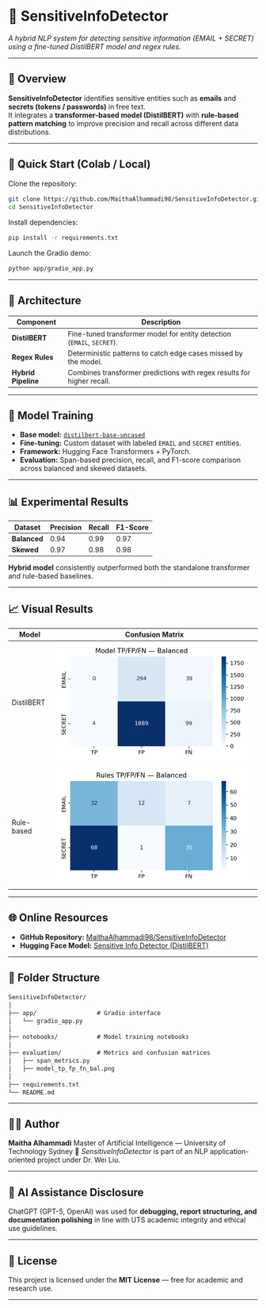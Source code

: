 # 🔐 SensitiveInfoDetector  
*A hybrid NLP system for detecting sensitive information (EMAIL + SECRET) using a fine-tuned DistilBERT model and regex rules.*

---

## 🧠 Overview  
**SensitiveInfoDetector** identifies sensitive entities such as **emails** and **secrets (tokens / passwords)** in free text.  
It integrates a **transformer-based model (DistilBERT)** with **rule-based pattern matching** to improve precision and recall across different data distributions.

---

## 🚀 Quick Start (Colab / Local)

Clone the repository:
```bash
git clone https://github.com/MaithaAlhammadi98/SensitiveInfoDetector.git
cd SensitiveInfoDetector
````

Install dependencies:

```bash
pip install -r requirements.txt
```

Launch the Gradio demo:

```bash
python app/gradio_app.py
```

---

## 🧩 Architecture

| Component           | Description                                                            |
| ------------------- | ---------------------------------------------------------------------- |
| **DistilBERT**      | Fine-tuned transformer model for entity detection (`EMAIL`, `SECRET`). |
| **Regex Rules**     | Deterministic patterns to catch edge cases missed by the model.        |
| **Hybrid Pipeline** | Combines transformer predictions with regex results for higher recall. |

---

## 🧪 Model Training

* **Base model:** [`distilbert-base-uncased`](https://huggingface.co/distilbert-base-uncased)
* **Fine-tuning:** Custom dataset with labeled `EMAIL` and `SECRET` entities.
* **Framework:** Hugging Face Transformers + PyTorch.
* **Evaluation:** Span-based precision, recall, and F1-score comparison across balanced and skewed datasets.

---

## 📊 Experimental Results

| Dataset      | Precision | Recall | F1-Score |
| ------------ | --------- | ------ | -------- |
| **Balanced** | 0.94      | 0.99   | 0.97     |
| **Skewed**   | 0.97      | 0.98   | 0.98     |

**Hybrid model** consistently outperformed both the standalone transformer and rule-based baselines.

---

## 📈 Visual Results

| Model      | Confusion Matrix                                      |
| ---------- | ----------------------------------------------------- |
| DistilBERT | ![Model Confusion](evaluation/model_tp_fp_fn_bal.png) |
| Rule-based | ![Rules Confusion](evaluation/rules_tp_fp_fn_bal.png) |

---

## 🌐 Online Resources

* **GitHub Repository:** [MaithaAlhammadi98/SensitiveInfoDetector](https://github.com/MaithaAlhammadi98/SensitiveInfoDetector)
* **Hugging Face Model:** [Sensitive Info Detector (DistilBERT)](https://huggingface.co/Petitkitten/sensitive-info-detector-distilbert)

---

## 🧩 Folder Structure

```
SensitiveInfoDetector/
│
├── app/                 # Gradio interface
│   └── gradio_app.py
│
├── notebooks/           # Model training notebooks
│
├── evaluation/          # Metrics and confusion matrices
│   ├── span_metrics.py
│   ├── model_tp_fp_fn_bal.png
│
├── requirements.txt
└── README.md
```

---

## 🧑‍💻 Author

**Maitha Alhammadi**
Master of Artificial Intelligence — University of Technology Sydney
📍 *SensitiveInfoDetector* is part of an NLP application-oriented project under Dr. Wei Liu.

---

## 🤖 AI Assistance Disclosure

ChatGPT (GPT-5, OpenAI) was used for **debugging, report structuring, and documentation polishing** in line with UTS academic integrity and ethical use guidelines.

---

## 📜 License

This project is licensed under the **MIT License** — free for academic and research use.

---



